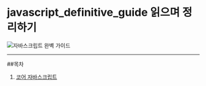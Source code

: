 # javascript_definitive_guide 읽으며 정리하기
![자바스크립트 완벽 가이드](http://gdimg.gmarket.co.kr/780044845/still/600?ver=1511537151)
***
##목차
1. <a href="one.md">코어 자바스크립트</a>
